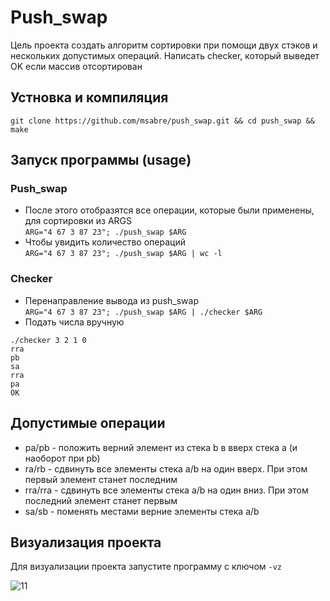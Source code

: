 # Push_swap
Цель проекта создать алгоритм сортировки при помощи двух стэков и нескольких допустимых операций. Написать checker, который выведет OK если массив отсортирован

## Устновка и компиляция
```git clone https://github.com/msabre/push_swap.git && cd push_swap && make```

## Запуск программы (usage)
### Push_swap
- После этого отобразятся все операции, которые были применены, для сортировки  из ARGS <br>
```ARG="4 67 3 87 23"; ./push_swap $ARG```
- Чтобы увидить количество операций<br>
```ARG="4 67 3 87 23"; ./push_swap $ARG | wc -l```<br>
### Checker
- Перенаправление вывода из push_swap<br>
```ARG="4 67 3 87 23"; ./push_swap $ARG | ./checker $ARG```
- Подать числа вручную<br>
```
./checker 3 2 1 0
rra
pb
sa
rra
pa
OK
```


## Допустимые операции
- pa/pb - положить верний элемент из стека b в вверх стека a (и наоборот при pb) <br>
- ra/rb - сдвинуть все элементы стека a/b на один вверх. При этом первый элемент станет последним <br>
- rra/rra - сдвинуть все элементы стека a/b на один вниз. При этом последний элемент станет первым <br>
- sa/sb - поменять местами верние элементы стека a/b <br>

## Визуализация проекта

Для визуализации проекта запустите программу с ключом ```-vz```

![11](https://user-images.githubusercontent.com/54527665/86259615-e5b43c80-bbc4-11ea-979d-823b2e4f5dde.gif)
